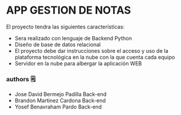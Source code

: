 # APP GESTION DE NOTAS

 El proyecto tendra las siguientes características:

- Sera realizado con lenguaje de Backend Python
- Diseño de base de datos relacional
- El proyecto debe dar instrucciones sobre el acceso y uso de la plataforma tecnológica en la nube con la
que cuenta cada equipo
- Servidor en la nube para albergar la aplicación WEB

### authors 🗒
- Jose David Bermejo Padilla Back-end
- Brandon Martinez Cardona Back-end
- Yosef Benavraham Pardo Back-end

